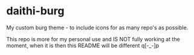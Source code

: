 # daithi-burg
My custom burg theme - to include icons for as many repo's as possible.

This repo is more for my personal use and IS NOT fully working at the moment,
when it is then this README will be different q[-_-]p
